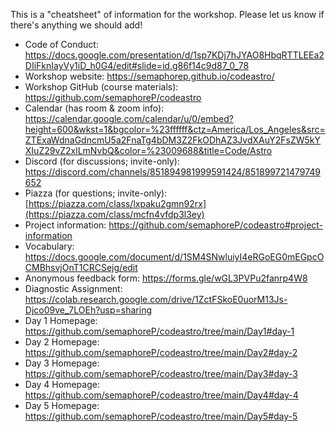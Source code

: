 This is a "cheatsheet" of information for the workshop. Please let us know if there's anything we should add!

- Code of Conduct: https://docs.google.com/presentation/d/1sp7KDj7hJYAO8HbqRTTLEEa2DIiFknIayVy1iD_h0G4/edit#slide=id.g86f14c9d87_0_78
- Workshop website: https://semaphorep.github.io/codeastro/
- Workshop GitHub (course materials): https://github.com/semaphoreP/codeastro
- Calendar (has room & zoom info): https://calendar.google.com/calendar/u/0/embed?height=600&wkst=1&bgcolor=%23ffffff&ctz=America/Los_Angeles&src=ZTExaWdnaGdncmU5a2FnaTg4bDM3Z2FkODhAZ3JvdXAuY2FsZW5kYXIuZ29vZ2xlLmNvbQ&color=%23009688&title=Code/Astro
- Discord (for discussions; invite-only): https://discord.com/channels/851894981999591424/851899721479749652
- Piazza (for questions; invite-only): [https://piazza.com/class/lxpaku2gmn92rx](https://piazza.com/class/mcfn4vfdp3l3ey)
- Project information: https://github.com/semaphoreP/codeastro#project-information
- Vocabulary: https://docs.google.com/document/d/1SM4SNwluiyI4eRGoEG0mEGpcOCMBhsvjOnT1CRCSejg/edit
- Anonymous feedback form: https://forms.gle/wGL3PVPu2fanrp4W8
- Diagnostic Assignment: https://colab.research.google.com/drive/1ZctFSkoE0uorM13Js-Djco09ve_7LOEh?usp=sharing
- Day 1 Homepage: https://github.com/semaphoreP/codeastro/tree/main/Day1#day-1
- Day 2 Homepage: https://github.com/semaphoreP/codeastro/tree/main/Day2#day-2
- Day 3 Homepage: https://github.com/semaphoreP/codeastro/tree/main/Day3#day-3
- Day 4 Homepage: https://github.com/semaphoreP/codeastro/tree/main/Day4#day-4
- Day 5 Homepage: https://github.com/semaphoreP/codeastro/tree/main/Day5#day-5
